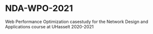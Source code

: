 # NDA-WPO-2021
Web Performance Optimization casestudy for the Network Design and Applications course at UHasselt 2020-2021
